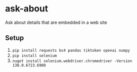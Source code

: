 # ask-about
Ask about details that are embedded in a web site

## Setup
1. `pip install requests bs4 pandas tiktoken openai numpy`
2. `pip install selenium`
3. `nuget install selenium.webdriver.chromedriver -Version 130.0.6723.6900`

